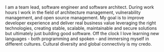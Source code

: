 I am a team lead, software engineer and software architect. During work hours I work in the field of architecture management, vulnerability management, and open source management. My goal is to improve developer experience and deliver real business value leveraging the right technologies, creating stable, scalable, maintainable and secure solutions but ultimately just building good software. Off the clock I love learning new languages - both programming and spoken - and immersing myself in different cultures. Cultural diversity and global connectiviy is my credo.
